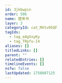 ```yaml
---
id: 3jkbwpin
order: 596
name: 楚帛书
layer: 3
categoryId: cat_MXtv05QF
tagIds:
  - tag_eAgXxyKy
  - tag_TRpfu-I4
aliases: []
titledLinks: []
parent: ""
relatedEntries: []
timelineEvents: []
nsfw: false
lastUpdated: 1758087125
---
```


